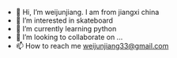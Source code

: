 - 👋 Hi, I’m weijunjiang. I am from jiangxi china
- 👀 I’m interested in skateboard
- 🌱 I’m currently learning python
- 💞️ I’m looking to collaborate on ...
- 📫 How to reach me weijunjiang33@gmail.com

<!---
weijunjiang123/weijunjiang123 is a ✨ special ✨ repository because its `README.md` (this file) appears on your GitHub profile.
You can click the Preview link to take a look at your changes.
--->

